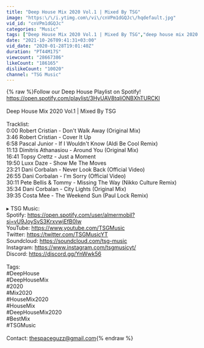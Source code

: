 ```yaml
---
title: "Deep House Mix 2020 Vol.1 | Mixed By TSG"
image: "https:\/\/i.ytimg.com\/vi\/cnVPm1dGQJc\/hqdefault.jpg"
vid_id: "cnVPm1dGQJc"
categories: "Music"
tags: ["Deep House Mix 2020 Vol.1 | Mixed By TSG","deep house mix 2020 vol 1 mixed by tsg","deep"]
date: "2021-10-26T09:41:31+03:00"
vid_date: "2020-01-28T19:01:40Z"
duration: "PT44M17S"
viewcount: "28667386"
likeCount: "186165"
dislikeCount: "10020"
channel: "TSG Music"
---
```

{% raw %}Follow our Deep House Playlist on Spotify!<br /><a rel="nofollow" target="blank" href="https://open.spotify.com/playlist/3HyUAV8tqliONBXhTURCKI">https://open.spotify.com/playlist/3HyUAV8tqliONBXhTURCKI</a><br /><br />Deep House Mix 2020 Vol.1 | Mixed By TSG<br /><br />Tracklist:<br />0:00 Robert Cristian - Don't Walk Away (Original Mix)<br />3:46 Robert Cristian - Cover It Up<br />6:58 Pascal Junior - If I Wouldn't Know (Aldi Be Cool Remix)<br />11:13 Dimitris Athanasiou - Around You (Original Mix)<br />16:41 Topsy Crettz - Just a Moment<br />19:50 Luxx Daze - Show Me The Moves<br />23:21 Dani Corbalan - Never Look Back (Official Video)<br />26:55 Dani Corbalan - I'm Sorry (Official Video)<br />30:11 Pete Bellis &amp; Tommy - Missing The Way (Nikko Culture Remix)<br />35:34 Dani Corbalan - City Lights (Original Mix)<br />39:35 Costa Mee - The Weekend Sun (Paul Lock Remix)<br /><br />▸ TSG Music:<br />Spotify: <a rel="nofollow" target="blank" href="https://open.spotify.com/user/almermobil?si=vU9JoySvS3KrxvwjEfB0lw">https://open.spotify.com/user/almermobil?si=vU9JoySvS3KrxvwjEfB0lw</a><br />YouTube: <a rel="nofollow" target="blank" href="https://www.youtube.com/TSGMusic">https://www.youtube.com/TSGMusic</a><br />Twitter: <a rel="nofollow" target="blank" href="https://twitter.com/TSGMusicYT">https://twitter.com/TSGMusicYT</a><br />Soundcloud: <a rel="nofollow" target="blank" href="https://soundcloud.com/tsg-music">https://soundcloud.com/tsg-music</a><br />Instagram: <a rel="nofollow" target="blank" href="https://www.instagram.com/tsgmusicyt/">https://www.instagram.com/tsgmusicyt/</a><br />Discord: <a rel="nofollow" target="blank" href="https://discord.gg/YnWwk56">https://discord.gg/YnWwk56</a><br /><br />Tags:<br />#DeepHouse<br />#DeepHouseMix<br />#2020<br />#Mix2020<br />#HouseMix2020<br />#HouseMix<br />#DeepHouseMix2020<br />#BestMix<br />#TSGMusic<br /><br />Contact: thespaceguzz@gmail.com{% endraw %}
